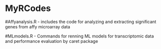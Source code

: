 # MyRCodes
#Affyanalysis.R - includes the code for analyzing and extracting significant genes from affy microarray data

#MLmodels.R - Commands for renning ML models for transcriptomic data and performance evaluation by caret package

